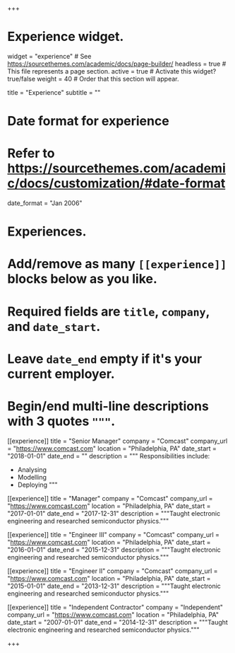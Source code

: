+++
# Experience widget.
widget = "experience"  # See https://sourcethemes.com/academic/docs/page-builder/
headless = true  # This file represents a page section.
active = true  # Activate this widget? true/false
weight = 40  # Order that this section will appear.

title = "Experience"
subtitle = ""

# Date format for experience
#   Refer to https://sourcethemes.com/academic/docs/customization/#date-format
date_format = "Jan 2006"

# Experiences.
#   Add/remove as many `[[experience]]` blocks below as you like.
#   Required fields are `title`, `company`, and `date_start`.
#   Leave `date_end` empty if it's your current employer.
#   Begin/end multi-line descriptions with 3 quotes `"""`.
[[experience]]
  title = "Senior Manager"
  company = "Comcast"
  company_url = "https://www.comcast.com"
  location = "Philadelphia, PA"
  date_start = "2018-01-01"
  date_end = ""
  description = """
  Responsibilities include:
  
  * Analysing
  * Modelling
  * Deploying
  """

[[experience]]
  title = "Manager"
  company = "Comcast"
  company_url = "https://www.comcast.com"
  location = "Philadelphia, PA"
  date_start = "2017-01-01"
  date_end = "2017-12-31"
  description = """Taught electronic engineering and researched semiconductor physics."""

[[experience]]
  title = "Engineer III"
  company = "Comcast"
  company_url = "https://www.comcast.com"
  location = "Philadelphia, PA"
  date_start = "2016-01-01"
  date_end = "2015-12-31"
  description = """Taught electronic engineering and researched semiconductor physics."""

[[experience]]
  title = "Engineer II"
  company = "Comcast"
  company_url = "https://www.comcast.com"
  location = "Philadelphia, PA"
  date_start = "2015-01-01"
  date_end = "2013-12-31"
  description = """Taught electronic engineering and researched semiconductor physics."""

[[experience]]
  title = "Independent Contractor"
  company = "Independent"
  company_url = "https://www.comcast.com"
  location = "Philadelphia, PA"
  date_start = "2007-01-01"
  date_end = "2014-12-31"
  description = """Taught electronic engineering and researched semiconductor physics."""

+++
